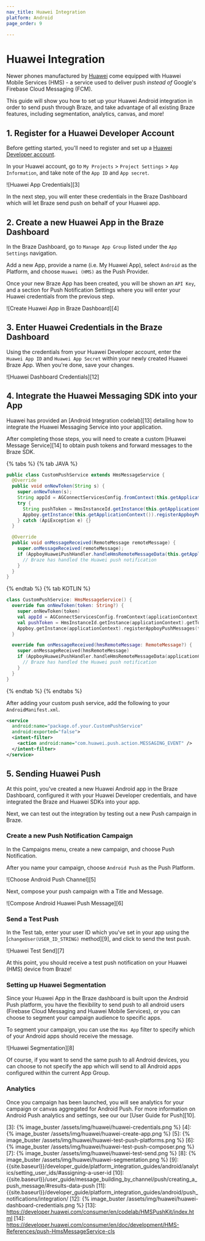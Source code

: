 ```yaml
---
nav_title: Huawei Integration
platform: Android
page_order: 9

---
```

# Huawei Integration

Newer phones manufactured by [Huawei][1] come equipped with Huawei Mobile Services (HMS) - a service used to deliver push _instead of_ Google's Firebase Cloud Messaging (FCM).

This guide will show you how to set up your Huawei Android integration in order to send push through Braze, and take advantage of all existing Braze features, including segmentation, analytics, canvas, and more!

## 1. Register for a Huawei Developer Account

Before getting started, you'll need to register and set up a [Huawei Developer account][2].

In your Huawei account, go to `My Projects` > `Project Settings` > `App Information`, and take note of the `App ID` and `App secret`.

![Huawei App Credentials][3]

In the next step, you will enter these credentials in the Braze Dashboard which will let Braze send push on behalf of your Huawei app.

## 2. Create a new Huawei App in the Braze Dashboard

In the Braze Dashboard, go to `Manage App Group` listed under the `App Settings` navigation.

Add a new App, provide a name (i.e. My Huawei App), select `Android` as the Platform, and choose `Huawei (HMS)` as the Push Provider.

Once your new Braze App has been created, you will be shown an `API Key`, and a section for Push Notification Settings where you will enter your Huawei credentials from the previous step.

![Create Huawei App in Braze Dashboard][4]

## 3. Enter Huawei Credentials in the Braze Dashboard

Using the credentials from your Huawei Developer account, enter the `Huawei App ID` and `Huawei App Secret` within your newly created Huawei Braze App. When you're done, save your changes.

![Huawei Dashboard Credentials][12]

## 4. Integrate the Huawei Messaging SDK into your App

Huawei has provided an [Android Integration codelab][13] detailing how to integrate the Huawei Messaging Service into your application.

After completing those steps, you will need to create a custom [Huawei Message Service][14] to obtain push tokens and forward messages to the Braze SDK.

{% tabs %}
{% tab JAVA %}

```java
public class CustomPushService extends HmsMessageService {
  @Override
  public void onNewToken(String s) {
    super.onNewToken(s);
    String appId = AGConnectServicesConfig.fromContext(this.getApplicationContext()).getString("client/app_id");
    try {
      String pushToken = HmsInstanceId.getInstance(this.getApplicationContext()).getToken(appId, "HCM");
      Appboy.getInstance(this.getApplicationContext()).registerAppboyPushMessages(pushToken);
    } catch (ApiException e) {}
  }

  @Override
  public void onMessageReceived(RemoteMessage remoteMessage) {
    super.onMessageReceived(remoteMessage);
    if (AppboyHuaweiPushHandler.handleHmsRemoteMessageData(this.getApplicationContext(), remoteMessage.getData())) {
      // Braze has handled the Huawei push notification
    }
  }
}
```

{% endtab %}
{% tab KOTLIN %}

```kotlin
class CustomPushService: HmsMessageService() {
  override fun onNewToken(token: String?) {
    super.onNewToken(token)
    val appId = AGConnectServicesConfig.fromContext(applicationContext).getString("client/app_id")
    val pushToken = HmsInstanceId.getInstance(applicationContext).getToken(appId, "HCM")
    Appboy.getInstance(applicationContext).registerAppboyPushMessages(token!!)
  }

  override fun onMessageReceived(hmsRemoteMessage: RemoteMessage?) {
    super.onMessageReceived(hmsRemoteMessage)
    if (AppboyHuaweiPushHandler.handleHmsRemoteMessageData(applicationContext, hmsRemoteMessage?.data)) {
      // Braze has handled the Huawei push notification
    }
  }
}
```

{% endtab %}
{% endtabs %}

After adding your custom push service, add the following to your `AndroidManifest.xml`.

```xml
<service
  android:name="package.of.your.CustomPushService"
  android:exported="false">
  <intent-filter>
    <action android:name="com.huawei.push.action.MESSAGING_EVENT" />
  </intent-filter>
</service>
```

## 5. Sending Huawei Push

At this point, you've created a new Huawei Android app in the Braze Dashboard, configured it with your Huawei Developer credentials, and have integrated the Braze and Huawei SDKs into your app.

Next, we can test out the integration by testing out a new Push campaign in Braze.

### Create a new Push Notification Campaign

In the Campaigns menu, create a new campaign, and choose Push Notification.

After you name your campaign, choose `Android Push` as the Push Platform.

![Choose Android Push Channel][5]

Next, compose your push campaign with a Title and Message.

![Compose Android Huawei Push Message][6]

### Send a Test Push

In the Test tab, enter your user ID which you've set in your app using the [`changeUser(USER_ID_STRING)` method][9], and click to send the test push.

![Huawei Test Send][7]

At this point, you should receive a test push notification on your Huawei (HMS) device from Braze!

### Setting up Huawei Segmentation

Since your Huawei App in the Braze dashboard is built upon the Android Push platform, you have the flexibility to send push to all android users (Firebase Cloud Messaging and Huawei Mobile Services), or you can choose to segment your campaign audience to specific apps.

To segment your campaign, you can use the `Has App` filter to specify which of your Android apps should receive the message.

![Huawei Segmentation][8]

Of course, if you want to send the same push to all Android devices, you can choose to not specify the app which will send to all Android apps configured within the current App Group.

### Analytics

Once you campaign has been launched, you will see analytics for your campaign or canvas aggregated for Android Push. For more information on Android Push analytics and settings, see our our [User Guide for Push][10].


[1]: https://huaweimobileservices.com/
[2]: https://developer.huawei.com/consumer/en/console
[3]: {% image_buster /assets/img/huawei/huawei-credentials.png %}
[4]: {% image_buster /assets/img/huawei/huawei-create-app.png %}
[5]: {% image_buster /assets/img/huawei/huawei-test-push-platforms.png %}
[6]: {% image_buster /assets/img/huawei/huawei-test-push-composer.png %}
[7]: {% image_buster /assets/img/huawei/huawei-test-send.png %}
[8]: {% image_buster /assets/img/huawei/huawei-segmentation.png %}
[9]: {{site.baseurl}}/developer_guide/platform_integration_guides/android/analytics/setting_user_ids/#assigning-a-user-id
[10]: {{site.baseurl}}/user_guide/message_building_by_channel/push/creating_a_push_message/#results-data-push
[11]: {{site.baseurl}}/developer_guide/platform_integration_guides/android/push_notifications/integration/
[12]: {% image_buster /assets/img/huawei/huawei-dashboard-credentials.png %}
[13]: https://developer.huawei.com/consumer/en/codelab/HMSPushKit/index.html
[14]: https://developer.huawei.com/consumer/en/doc/development/HMS-References/push-HmsMessageService-cls